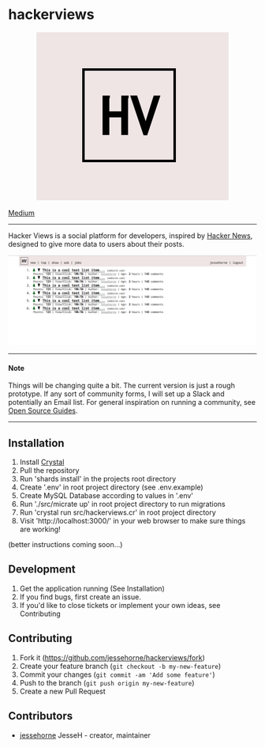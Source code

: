 # hackerviews

<div style="text-align: center;"><img src="https://raw.githubusercontent.com/jessehorne/hackerviews/master/images/logo_big.png"></div>

[Medium](https://medium.com/@jessehorne/what-i-learned-writing-a-hacker-news-clone-494c8d49a9ae)

---

Hacker Views is a social platform for developers, inspired by [Hacker News](https://news.ycombinator.com/), designed to give more data to users about their posts.

![screenshot](https://raw.githubusercontent.com/jessehorne/hackerviews/master/images/screenshot.png)

---

#### Note
Things will be changing quite a bit. The current version is just a rough prototype. If any sort of community forms, I will set up a Slack and potentially an Email list. For general inspiration on running a community, see [Open Source Guides](https://opensource.guide/).

---

## Installation

1. Install [Crystal](https://crystal-lang.org)
2. Pull the repository
3. Run 'shards install' in the projects root directory
4. Create '.env' in root project directory (see .env.example)
5. Create MySQL Database according to values in '.env'
6. Run './src/micrate up' in root project directory to run migrations
7. Run 'crystal run src/hackerviews.cr' in root project directory
8. Visit 'http://localhost:3000/' in your web browser to make sure things are working!

(better instructions coming soon...)

## Development

1. Get the application running (See Installation)
2. If you find bugs, first create an issue.
3. If you'd like to close tickets or implement your own ideas, see Contributing

## Contributing

1. Fork it (<https://github.com/jessehorne/hackerviews/fork>)
2. Create your feature branch (`git checkout -b my-new-feature`)
3. Commit your changes (`git commit -am 'Add some feature'`)
4. Push to the branch (`git push origin my-new-feature`)
5. Create a new Pull Request


## Contributors

- [jessehorne](https://github.com/jessehorne) JesseH - creator, maintainer
